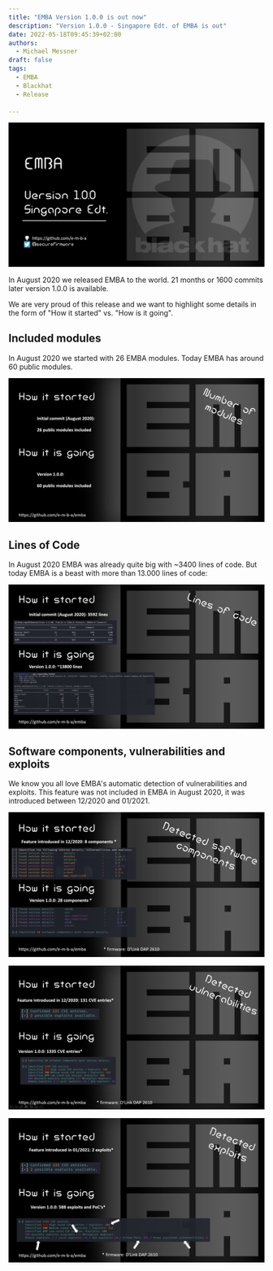 ```yaml
---
title: "EMBA Version 1.0.0 is out now"
description: "Version 1.0.0 - Singapore Edt. of EMBA is out"
date: 2022-05-18T09:45:39+02:00
authors:
  - Michael Messner
draft: false
tags:
  - EMBA
  - Blackhat
  - Release

---
```


![Version-1.0.0](/img/v1.0.0-Singapore-Edt.png#center)

In August 2020 we released EMBA to the world. 21 months or 1600 commits later version 1.0.0 is available. 

We are very proud of this release and we want to highlight some details in the form of "How it started" vs. "How is it going".

## Included modules
In August 2020 we started with 26 EMBA modules. Today EMBA has around 60 public modules.

![Version-1.0.0](/img/EMBA-v1.0.0-modules.png#center)

## Lines of Code
In August 2020 EMBA was already quite big with ~3400 lines of code. But today EMBA is a beast with more than 13.000 lines of code:

![Version-1.0.0](/img/EMBA-v1.0.0-loc.png#center)

## Software components, vulnerabilities and exploits
We know you all love EMBA's automatic detection of vulnerabilities and exploits. This feature was not included in EMBA in August 2020, it was introduced between 12/2020 and 01/2021.

![Version-1.0.0](/img/EMBA-v1.0.0-software_components.png#center)

![Version-1.0.0](/img/EMBA-v1.0.0-vulnerabilities.png#center)

![Version-1.0.0](/img/EMBA-v1.0.0-exploits.png#center)
